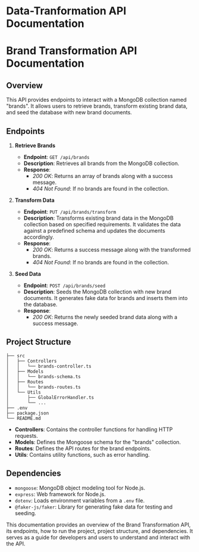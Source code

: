 # Data-Tranformation API Documentation
# Brand Transformation API Documentation

## Overview
This API provides endpoints to interact with a MongoDB collection named "brands". It allows users to retrieve brands, transform existing brand data, and seed the database with new brand documents.

## Endpoints

1. **Retrieve Brands**

   - **Endpoint**: `GET /api/brands`
   - **Description**: Retrieves all brands from the MongoDB collection.
   - **Response**:
     - *200 OK*: Returns an array of brands along with a success message.
     - *404 Not Found*: If no brands are found in the collection.

2. **Transform Data**

   - **Endpoint**: `PUT /api/brands/transform`
   - **Description**: Transforms existing brand data in the MongoDB collection based on specified requirements. It validates the data against a predefined schema and updates the documents accordingly.
   - **Response**:
     - *200 OK*: Returns a success message along with the transformed brands.
     - *404 Not Found*: If no brands are found in the collection.

3. **Seed Data**

   - **Endpoint**: `POST /api/brands/seed`
   - **Description**: Seeds the MongoDB collection with new brand documents. It generates fake data for brands and inserts them into the database.
   - **Response**:
     - *200 OK*: Returns the newly seeded brand data along with a success message.

## Project Structure
```
├── src
│   ├── Controllers
│   │   └── brands-controller.ts
│   ├── Models
│   │   └── brands-schema.ts
│   ├── Routes
│   │   └── brands-routes.ts
│   └── Utils
│       ├── GlobalErrorHandler.ts
│       └── ...
├── .env
├── package.json
└── README.md
```

- **Controllers**: Contains the controller functions for handling HTTP requests.
- **Models**: Defines the Mongoose schema for the "brands" collection.
- **Routes**: Defines the API routes for the brand endpoints.
- **Utils**: Contains utility functions, such as error handling.

## Dependencies

- `mongoose`: MongoDB object modeling tool for Node.js.
- `express`: Web framework for Node.js.
- `dotenv`: Loads environment variables from a `.env` file.
- `@faker-js/faker`: Library for generating fake data for testing and seeding.

This documentation provides an overview of the Brand Transformation API, its endpoints, how to run the project, project structure, and dependencies. It serves as a guide for developers and users to understand and interact with the API.

